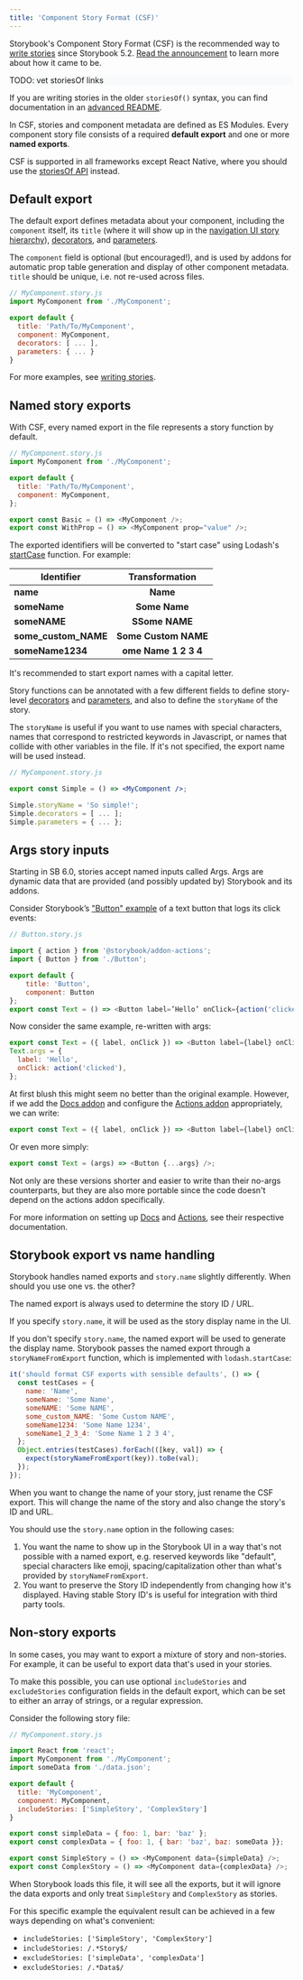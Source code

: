 ```yaml
---
title: 'Component Story Format (CSF)'
---
```


Storybook's Component Story Format (CSF) is the recommended way to [write stories](../writing-stories/introduction.md) since Storybook 5.2. [Read the announcement](https://medium.com/storybookjs/component-story-format-66f4c32366df) to learn more about how it came to be.

<div style="background-color:#F8FAFC">
TODO: vet storiesOf links
</div>

<div class="aside">

If you are writing stories in the older `storiesOf()` syntax, you can find documentation in an [advanced README](../../lib/core/ADVANCED.md).

</div>

In CSF, stories and component metadata are defined as ES Modules. Every component story file consists of a required **default export** and one or more **named exports**.

CSF is supported in all frameworks except React Native, where you should use the [storiesOf API](./storiesof.md) instead.

## Default export

The default export defines metadata about your component, including the `component` itself, its `title` (where it will show up in the [navigation UI story hierarchy](../writing-stories/docs/writing-stories/naming-components-and-hierarchy.md#sorting-stories)), [decorators](../writing-stories/decorators.md), and [parameters](../writing-stories/parameters.md).

The `component` field is optional (but encouraged!), and is used by addons for automatic prop table generation and display of other component metadata. `title` should be unique, i.e. not re-used across files.

```js
// MyComponent.story.js
import MyComponent from './MyComponent';

export default {
  title: 'Path/To/MyComponent',
  component: MyComponent,
  decorators: [ ... ],
  parameters: { ... }
}
```

For more examples, see [writing stories](../writing-stories/introduction.md).

## Named story exports

With CSF, every named export in the file represents a story function by default.

```js
// MyComponent.story.js
import MyComponent from './MyComponent';

export default {
  title: 'Path/To/MyComponent',
  component: MyComponent,
};

export const Basic = () => <MyComponent />;
export const WithProp = () => <MyComponent prop="value" />;
```

The exported identifiers will be converted to "start case" using Lodash's [startCase](https://lodash.com/docs/#startCase) function. For example:

| Identifier           |    Transformation    |
| -------------------- | :------------------: |
| **name**             |       **Name**       |
| **someName**         |    **Some Name**     |
| **someNAME**         |    **SSome NAME**    |
| **some_custom_NAME** | **Some Custom NAME** |
| **someName1234**     | **ome Name 1 2 3 4** |

It's recommended to start export names with a capital letter.

Story functions can be annotated with a few different fields to define story-level [decorators](../writing-stories/decorators.md) and [parameters](../writing-stories/parameters.md), and also to define the `storyName` of the story.

The `storyName` is useful if you want to use names with special characters, names that correspond to restricted keywords in Javascript, or names that collide with other variables in the file. If it's not specified, the export name will be used instead.

```jsx
// MyComponent.story.js

export const Simple = () => <MyComponent />;

Simple.storyName = 'So simple!';
Simple.decorators = [ ... ];
Simple.parameters = { ... };
```

## Args story inputs

Starting in SB 6.0, stories accept named inputs called Args. Args are dynamic data that are provided (and possibly updated by) Storybook and its addons.

Consider Storybook’s ["Button" example](../writing-stories/introduction.md#defining-stories) of a text button that logs its click events:

```js
// Button.story.js

import { action } from '@storybook/addon-actions';
import { Button } from './Button';

export default {
    title: 'Button',
    component: Button
};
export const Text = () => <Button label=’Hello’ onClick={action('clicked')} />;
```

Now consider the same example, re-written with args:

```js
export const Text = ({ label, onClick }) => <Button label={label} onClick={onClick} />;
Text.args = {
  label: 'Hello',
  onClick: action('clicked'),
};
```

At first blush this might seem no better than the original example. However, if we add the [Docs addon](https://github.com/storybookjs/storybook/tree/master/addons/docs) and configure the [Actions addon](https://github.com/storybookjs/storybook/tree/master/addons/actions) appropriately, we can write:

```js
export const Text = ({ label, onClick }) => <Button label={label} onClick={onClick} />;
```

Or even more simply:

```js
export const Text = (args) => <Button {...args} />;
```

Not only are these versions shorter and easier to write than their no-args counterparts, but they are also more portable since the code doesn't depend on the actions addon specifically.

For more information on setting up [Docs](../writing-docs/introduction.md) and [Actions](../essentials/actions.md), see their respective documentation.

## Storybook export vs name handling

Storybook handles named exports and `story.name` slightly differently. When should you use one vs. the other?

The named export is always used to determine the story ID / URL.

If you specify `story.name`, it will be used as the story display name in the UI.

If you don't specify `story.name`, the named export will be used to generate the display name. Storybook passes the named export through a `storyNameFromExport` function, which is implemented with `lodash.startCase`:

```js
it('should format CSF exports with sensible defaults', () => {
  const testCases = {
    name: 'Name',
    someName: 'Some Name',
    someNAME: 'Some NAME',
    some_custom_NAME: 'Some Custom NAME',
    someName1234: 'Some Name 1234',
    someName1_2_3_4: 'Some Name 1 2 3 4',
  };
  Object.entries(testCases).forEach(([key, val]) => {
    expect(storyNameFromExport(key)).toBe(val);
  });
});
```

When you want to change the name of your story, just rename the CSF export. This will change the name of the story and also change the story's ID and URL.

You should use the `story.name` option in the following cases:

1. You want the name to show up in the Storybook UI in a way that's not possible with a named export, e.g. reserved keywords like "default", special characters like emoji, spacing/capitalization other than what's provided by `storyNameFromExport`.
2. You want to preserve the Story ID independently from changing how it's displayed. Having stable Story ID's is useful for integration with third party tools.

## Non-story exports

In some cases, you may want to export a mixture of story and non-stories. For example, it can be useful to export data that's used in your stories.

To make this possible, you can use optional `includeStories` and `excludeStories` configuration fields in the default export, which can be set to either an array of strings, or a regular expression.

Consider the following story file:

```js
// MyComponent.story.js

import React from 'react';
import MyComponent from './MyComponent';
import someData from './data.json';

export default {
  title: 'MyComponent',
  component: MyComponent,
  includeStories: ['SimpleStory', 'ComplexStory']
}

export const simpleData = { foo: 1, bar: 'baz' };
export const complexData = { foo: 1, { bar: 'baz', baz: someData }};

export const SimpleStory = () => <MyComponent data={simpleData} />;
export const ComplexStory = () => <MyComponent data={complexData} />;
```

When Storybook loads this file, it will see all the exports, but it will ignore the data exports and only treat `SimpleStory` and `ComplexStory` as stories.

For this specific example the equivalent result can be achieved in a few ways depending on what's convenient:

- `includeStories: ['SimpleStory', 'ComplexStory']`
- `includeStories: /.*Story$/`
- `excludeStories: ['simpleData', 'complexData']`
- `excludeStories: /.*Data$/`

